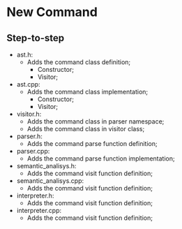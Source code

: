# New Command

## Step-to-step
- ast.h:
  - Adds the command class definition;
    - Constructor;
    - Visitor;
- ast.cpp:
  - Adds the command class implementation;
    - Constructor;
    - Visitor;
- visitor.h:
  - Adds the command class in parser namespace;
  - Adds the command class in visitor class;
- parser.h:
  - Adds the command parse function definition;
- parser.cpp:
  - Adds the command parse function implementation;
- semantic_analisys.h:
  - Adds the command visit function definition;
- semantic_analisys.cpp:
  - Adds the command visit function definition;
- interpreter.h:
  - Adds the command visit function definition;
- interpreter.cpp:
  - Adds the command visit function definition;
